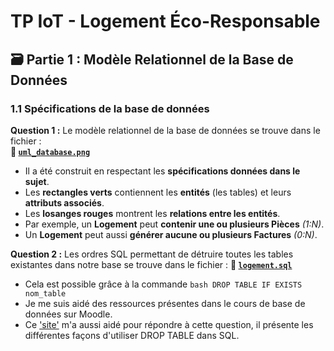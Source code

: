 # TP IoT - Logement Éco-Responsable

## 🗃️ Partie 1 : Modèle Relationnel de la Base de Données
### 1.1 Spécifications de la base de données
**Question 1 :** Le modèle relationnel de la base de données se trouve dans le fichier :  
**📁 [`uml_database.png`](https://github.com/AyoubLADJICI/Logement-eco-responsable/blob/main/uml_database.png)**
- Il a été construit en respectant les **spécifications données dans le sujet**.
- Les **rectangles verts** contiennent les **entités** (les tables) et leurs **attributs associés**.
- Les **losanges rouges** montrent les **relations entre les entités**. 
- Par exemple, un **Logement** peut **contenir une ou plusieurs Pièces** *(1:N)*.
- Un **Logement** peut aussi **générer aucune ou plusieurs Factures** *(0:N)*.

**Question 2 :** Les ordres SQL permettant de détruire toutes les tables existantes dans notre base se trouve dans le fichier :
**📁 [`logement.sql`](https://github.com/AyoubLADJICI/Logement-eco-responsable/blob/main/logement.sql)**
- Cela est possible grâce à la commande ```bash DROP TABLE IF EXISTS nom_table```
- Je me suis aidé des ressources présentes dans le cours de base de données sur Moodle.
- Ce ['site'](https://www.devart.com/dbforge/sql/studio/sql-server-drop-table.html) m'a aussi aidé pour répondre à cette question, il présente les différentes façons d'utiliser DROP TABLE dans SQL.

